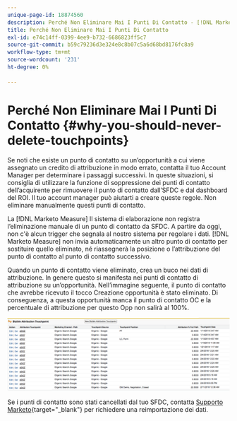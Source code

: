 ```yaml
---
unique-page-id: 18874560
description: Perché Non Eliminare Mai I Punti Di Contatto - [!DNL Marketo Measure] - Documentazione del prodotto
title: Perché Non Eliminare Mai I Punti Di Contatto
exl-id: e74c14ff-0399-4ee9-b732-6686823ff5c7
source-git-commit: b59c79236d3e324e8c8b07c5a6d68bd8176fc8a9
workflow-type: tm+mt
source-wordcount: '231'
ht-degree: 0%

---
```


# Perché Non Eliminare Mai I Punti Di Contatto {#why-you-should-never-delete-touchpoints}

Se noti che esiste un punto di contatto su un’opportunità a cui viene assegnato un credito di attribuzione in modo errato, contatta il tuo Account Manager per determinare i passaggi successivi. In queste situazioni, si consiglia di utilizzare la funzione di soppressione dei punti di contatto dell’acquirente per rimuovere il punto di contatto dall’SFDC e dal dashboard del ROI. Il tuo account manager può aiutarti a creare queste regole. Non eliminare manualmente questi punti di contatto.

La [!DNL Marketo Measure] Il sistema di elaborazione non registra l’eliminazione manuale di un punto di contatto da SFDC. A partire da oggi, non c&#39;è alcun trigger che segnala al nostro sistema per regolare i dati. [!DNL Marketo Measure] non invia automaticamente un altro punto di contatto per sostituire quello eliminato, né riassegnerà la posizione o l’attribuzione del punto di contatto al punto di contatto successivo.

Quando un punto di contatto viene eliminato, crea un buco nei dati di attribuzione. In genere questo si manifesta nei punti di contatto di attribuzione su un’opportunità. Nell’immagine seguente, il punto di contatto che avrebbe ricevuto il tocco Creazione opportunità è stato eliminato. Di conseguenza, a questa opportunità manca il punto di contatto OC e la percentuale di attribuzione per questo Opp non salirà al 100%.

![](assets/1.png)

Se i punti di contatto sono stati cancellati dal tuo SFDC, contatta [Supporto Marketo](https://nation.marketo.com/t5/support/ct-p/Support){target="_blank"} per richiedere una reimportazione dei dati.
